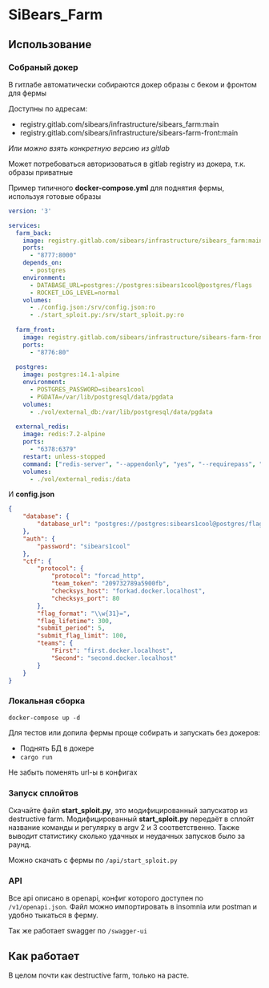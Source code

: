 # SiBears_Farm 

## Использование

### Собраный докер

В гитлабе автоматически собираются докер образы
с беком и фронтом для фермы

Доступны по адресам:
 - registry.gitlab.com/sibears/infrastructure/sibears_farm:main
 - registry.gitlab.com/sibears/infrastructure/sibears-farm-front:main

*Или можно взять конкретную версию из gitlab*

Может потребоваться авторизоваться в gitlab registry из докера, т.к. образы приватные

Пример типичного **docker-compose.yml** для поднятия фермы, 
используя готовые образы

```yaml
version: '3'

services:
  farm_back:
    image: registry.gitlab.com/sibears/infrastructure/sibears_farm:main
    ports:
      - "8777:8000"
    depends_on:
      - postgres
    environment:
      - DATABASE_URL=postgres://postgres:sibears1cool@postgres/flags
      - ROCKET_LOG_LEVEL=normal
    volumes:
      - ./config.json:/srv/config.json:ro
      - ./start_sploit.py:/srv/start_sploit.py:ro
  
  farm_front:
    image: registry.gitlab.com/sibears/infrastructure/sibears-farm-front:main
    ports:
      - "8776:80"
  
  postgres:
    image: postgres:14.1-alpine
    environment:
      - POSTGRES_PASSWORD=sibears1cool
      - PGDATA=/var/lib/postgresql/data/pgdata
    volumes:
      - ./vol/external_db:/var/lib/postgresql/data/pgdata
  
  external_redis:
    image: redis:7.2-alpine
    ports:
      - "6378:6379"
    restart: unless-stopped
    command: ["redis-server", "--appendonly", "yes", "--requirepass", "sibears1cool"]
    volumes:
      - ./vol/external_redis:/data
```

И **config.json**

```json
{
	"database": {
		"database_url": "postgres://postgres:sibears1cool@postgres/flags"
	},
	"auth": {
		"password": "sibears1cool"
	},
	"ctf": {
		"protocol": {
			"protocol": "forcad_http",
			"team_token": "209732789a5900fb",
			"checksys_host": "forkad.docker.localhost",
			"checksys_port": 80
		},
		"flag_format": "\\w{31}=",
		"flag_lifetime": 300,
		"submit_period": 5,
		"submit_flag_limit": 100,
		"teams": {
			"First": "first.docker.localhost",
			"Second": "second.docker.localhost"
		}
	}
}
```

### Локальная сборка

`docker-compose up -d`

Для тестов или допила фермы проще собирать и запускать без докеров:
 - Поднять БД в докере
 - `cargo run`

Не забыть поменять url-ы в конфигах

### Запуск сплойтов

Скачайте файл **start_sploit.py**,
это модифицированный запускатор из destructive farm.
Модифицированный **start_sploit.py** передаёт в сплойт название команды и регулярку в argv 2 и 3 соответственно.
Также выводит статистику сколько удачных и неудачных запусков было за раунд.

Можно скачать с фермы по `/api/start_sploit.py`

### API

Все api описано в openapi, конфиг которого доступен по 
`/v1/openapi.json`. Файл можно импортировать
в insomnia или postman и удобно тыкаться в ферму.

Так же работает swagger по `/swagger-ui`

## Как работает

В целом почти как destructive farm, только на расте. 

